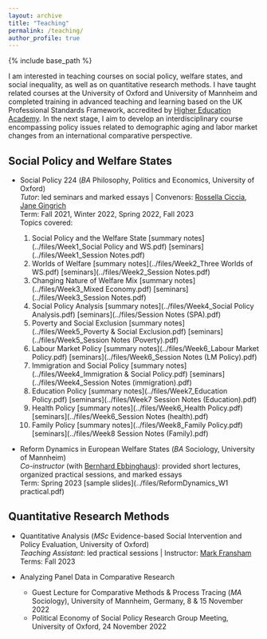 ```yaml
---
layout: archive
title: "Teaching"
permalink: /teaching/
author_profile: true
---
```


{% include base_path %}

I am interested in teaching courses on social policy, welfare states, and social inequality, as well as on quantitative research methods. I have taught related courses at the University of Oxford and University of Mannheim and completed training in advanced teaching and learning based on the UK Professional Standards Framework, accredited by [Higher Education Academy](https://www.advance-he.ac.uk/fellowship). In the next stage, I aim to develop an interdisciplinary course encompassing policy issues related to demographic aging and labor market changes from an international comparative perspective. 


## Social Policy and Welfare States
* Social Policy 224 (*BA* Philosophy, Politics and Economics, University of Oxford)  
*Tutor*: led seminars and marked essays | Convenors: [Rossella Ciccia](https://www.spi.ox.ac.uk/people/dr-rossella-ciccia), [Jane Gingrich](https://www.spi.ox.ac.uk/people/jane-gingrich)  
Term: Fall 2021, Winter 2022, Spring 2022, Fall 2023  
Topics covered:  
  1) Social Policy and the Welfare State [summary notes](../files/Week1_Social Policy and WS.pdf) [seminars](../files/Week1_Session Notes.pdf)  
  2) Worlds of Welfare [summary notes](../files/Week2_Three Worlds of WS.pdf) [seminars](../files/Week2_Session Notes.pdf)  
  3) Changing Nature of Welfare Mix [summary notes](../files/Week3_Mixed Economy.pdf) [seminars](../files/Week3_Session Notes.pdf)  
  4) Social Policy Analysis [summary notes](../files/Week4_Social Policy Analysis.pdf) [seminars](../files/Session Notes (SPA).pdf)  
  5) Poverty and Social Exclusion [summary notes](../files/Week5_Poverty & Social Exclusion.pdf) [seminars](../files/Week5_Session Notes (Poverty).pdf)  
  6) Labour Market Policy [summary notes](../files/Week6_Labour Market Policy.pdf) [seminars](../files/Week6_Session Notes (LM Policy).pdf)  
  7) Immigration and Social Policy [summary notes](../files/Week4_Immigration & Social Policy.pdf) [seminars](../files/Week4_Session Notes (immigration).pdf)  
  8) Education Policy [summary notes](../files/Week7_Education Policy.pdf) [seminars](../files/Week7 Session Notes (Education).pdf)  
  9) Health Policy [summary notes](../files/Week6_Health Policy.pdf) [seminars](../files/Week6_Session Notes (health).pdf)  
  10) Family Policy [summary notes](../files/Week8_Family Policy.pdf) [seminars](../files/Week8 Session Notes (Family).pdf)

* Reform Dynamics in European Welfare States (*BA* Sociology, University of Mannheim)  
*Co-instructor* (with [Bernhard Ebbinghaus](https://ebbinghaus.blog/)): provided short lectures, organized practical sessions, and marked essays  
Term: Spring 2023 [sample slides](../files/ReformDynamics_W1 practical.pdf)


## Quantitative Research Methods
* Quantitative Analysis (*MSc* Evidence-based Social Intervention and Policy Evaluation, University of Oxford)  
*Teaching Assistant*: led practical sessions | Instructor: [Mark Fransham](https://mfransham.github.io/)  
Terms: Fall 2023

* Analyzing Panel Data in Comparative Research
  - Guest Lecture for Comparative Methods & Process Tracing (*MA* Sociology), University of Mannheim, Germany, 8 & 15 November 2022
  - Political Economy of Social Policy Research Group Meeting, University of Oxford, 24 November 2022
